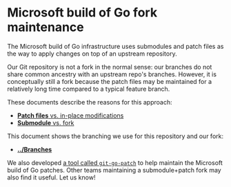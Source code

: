 # Microsoft build of Go fork maintenance

The Microsoft build of Go infrastructure uses submodules and patch files as the way to apply changes on top of an upstream repository.

Our Git repository is not a fork in the normal sense: our branches do not share common ancestry with an upstream repo's branches. However, it is conceptually still a fork because the patch files may be maintained for a relatively long time compared to a typical feature branch.

These documents describe the reasons for this approach:

* [**Patch files** vs. in-place modifications](patch-vs-in-place.md)
* [**Submodule** vs. fork](submodule-vs-fork.md)

This document shows the branching we use for this repository and our fork:

* [**../Branches**](../branches.md)

We also developed [a tool called `git-go-patch`](../../cmd/git-go-patch) to help maintain the Microsoft build of Go patches.
Other teams maintaining a submodule+patch fork may also find it useful.
Let us know!
